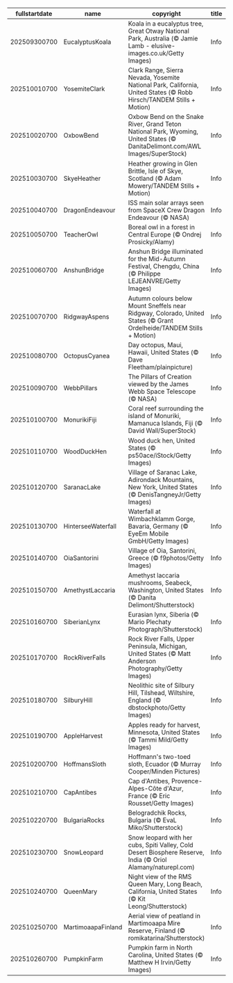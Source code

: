 |fullstartdate|name|copyright|title|image|
|--|--|--|--|--|
202509300700|EucalyptusKoala|Koala in a eucalyptus tree, Great Otway National Park, Australia (© Jamie Lamb - elusive-images.co.uk/Getty Images)|Info|![](/en-AU/2025/10/202509300700EucalyptusKoala.jpg)|
202510010700|YosemiteClark|Clark Range, Sierra Nevada, Yosemite National Park, California, United States (© Robb Hirsch/TANDEM Stills + Motion)|Info|![](/en-AU/2025/10/202510010700YosemiteClark.jpg)|
202510020700|OxbowBend|Oxbow Bend on the Snake River, Grand Teton National Park, Wyoming, United States (© DanitaDelimont.com/AWL Images/SuperStock)|Info|![](/en-AU/2025/10/202510020700OxbowBend.jpg)|
202510030700|SkyeHeather|Heather growing in Glen Brittle, Isle of Skye, Scotland (© Adam Mowery/TANDEM Stills + Motion)|Info|![](/en-AU/2025/10/202510030700SkyeHeather.jpg)|
202510040700|DragonEndeavour|ISS main solar arrays seen from SpaceX Crew Dragon Endeavour (© NASA)|Info|![](/en-AU/2025/10/202510040700DragonEndeavour.jpg)|
202510050700|TeacherOwl|Boreal owl in a forest in Central Europe (© Ondrej Prosicky/Alamy)|Info|![](/en-AU/2025/10/202510050700TeacherOwl.jpg)|
202510060700|AnshunBridge|Anshun Bridge illuminated for the Mid-Autumn Festival, Chengdu, China (© Philippe LEJEANVRE/Getty Images)|Info|![](/en-AU/2025/10/202510060700AnshunBridge.jpg)|
202510070700|RidgwayAspens|Autumn colours below Mount Sneffels near Ridgway, Colorado, United States (© Grant Ordelheide/TANDEM Stills + Motion)|Info|![](/en-AU/2025/10/202510070700RidgwayAspens.jpg)|
202510080700|OctopusCyanea|Day octopus, Maui, Hawaii, United States (© Dave Fleetham/plainpicture)|Info|![](/en-AU/2025/10/202510080700OctopusCyanea.jpg)|
202510090700|WebbPillars|The Pillars of Creation viewed by the James Webb Space Telescope (© NASA)|Info|![](/en-AU/2025/10/202510090700WebbPillars.jpg)|
202510100700|MonurikiFiji|Coral reef surrounding the island of Monuriki, Mamanuca Islands, Fiji (© David Wall/SuperStock)|Info|![](/en-AU/2025/10/202510100700MonurikiFiji.jpg)|
202510110700|WoodDuckHen|Wood duck hen, United States (© ps50ace/iStock/Getty Images)|Info|![](/en-AU/2025/10/202510110700WoodDuckHen.jpg)|
202510120700|SaranacLake|Village of Saranac Lake, Adirondack Mountains, New York, United States (© DenisTangneyJr/Getty Images)|Info|![](/en-AU/2025/10/202510120700SaranacLake.jpg)|
202510130700|HinterseeWaterfall|Waterfall at Wimbachklamm Gorge, Bavaria, Germany (© EyeEm Mobile GmbH/Getty Images)|Info|![](/en-AU/2025/10/202510130700HinterseeWaterfall.jpg)|
202510140700|OiaSantorini|Village of Oia, Santorini, Greece (© f9photos/Getty Images)|Info|![](/en-AU/2025/10/202510140700OiaSantorini.jpg)|
202510150700|AmethystLaccaria|Amethyst laccaria mushrooms, Seabeck, Washington, United States (© Danita Delimont/Shutterstock)|Info|![](/en-AU/2025/10/202510150700AmethystLaccaria.jpg)|
202510160700|SiberianLynx|Eurasian lynx, Siberia (© Mario Plechaty Photograph/Shutterstock)|Info|![](/en-AU/2025/10/202510160700SiberianLynx.jpg)|
202510170700|RockRiverFalls|Rock River Falls, Upper Peninsula, Michigan, United States (© Matt Anderson Photography/Getty Images)|Info|![](/en-AU/2025/10/202510170700RockRiverFalls.jpg)|
202510180700|SilburyHill|Neolithic site of Silbury Hill, Tilshead, Wiltshire, England (© dbstockphoto/Getty Images)|Info|![](/en-AU/2025/10/202510180700SilburyHill.jpg)|
202510190700|AppleHarvest|Apples ready for harvest, Minnesota, United States (© Tammi Mild/Getty Images)|Info|![](/en-AU/2025/10/202510190700AppleHarvest.jpg)|
202510200700|HoffmansSloth|Hoffmann's two-toed sloth, Ecuador (© Murray Cooper/Minden Pictures)|Info|![](/en-AU/2025/10/202510200700HoffmansSloth.jpg)|
202510210700|CapAntibes|Cap d'Antibes, Provence-Alpes-Côte d'Azur, France (© Eric Rousset/Getty Images)|Info|![](/en-AU/2025/10/202510210700CapAntibes.jpg)|
202510220700|BulgariaRocks|Belogradchik Rocks, Bulgaria (© EvaL Miko/Shutterstock)|Info|![](/en-AU/2025/10/202510220700BulgariaRocks.jpg)|
202510230700|SnowLeopard|Snow leopard with her cubs, Spiti Valley, Cold Desert Biosphere Reserve, India (© Oriol Alamany/naturepl.com)|Info|![](/en-AU/2025/10/202510230700SnowLeopard.jpg)|
202510240700|QueenMary|Night view of the RMS Queen Mary, Long Beach, California, United States (© Kit Leong/Shutterstock)|Info|![](/en-AU/2025/10/202510240700QueenMary.jpg)|
202510250700|MartimoaapaFinland|Aerial view of peatland in Martimoaapa Mire Reserve, Finland (© romikatarina/Shutterstock)|Info|![](/en-AU/2025/10/202510250700MartimoaapaFinland.jpg)|
202510260700|PumpkinFarm|Pumpkin farm in North Carolina, United States (© Matthew H Irvin/Getty Images)|Info|![](/en-AU/2025/10/202510260700PumpkinFarm.jpg)|
